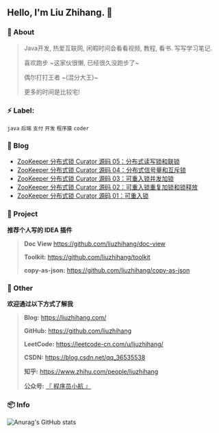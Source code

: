 
## Hello, I'm Liu Zhihang. 🤪

### :eyes: About

> Java开发, 热爱互联网, 闲暇时间会看看视频, 教程, 看书. 写写学习笔记.
>
> 喜欢跑步 ~这家伙很懒, 已经很久没跑步了~
>
> 偶尔打打王者 ~(混分大王)~
>
> 更多的时间是比较宅!

### :zap: Label:

`java`  `后端`  `支付`  `开发`  `程序猿`  `coder`

### :bookmark: Blog
<!-- BLOGPOSTS:START -->
- [ZooKeeper 分布式锁 Curator 源码 05：分布式读写锁和联锁](https://liuzhihang.com/2021/07/16/curator-5.html)
- [ZooKeeper 分布式锁 Curator 源码 04：分布式信号量和互斥锁](https://liuzhihang.com/2021/07/15/curator-4.html)
- [ZooKeeper 分布式锁 Curator 源码 03：可重入锁并发加锁](https://liuzhihang.com/2021/07/14/curator-3.html)
- [ZooKeeper 分布式锁 Curator 源码 02：可重入锁重复加锁和锁释放](https://liuzhihang.com/2021/07/12/curator-2.html)
- [ZooKeeper 分布式锁 Curator 源码 01：可重入锁](https://liuzhihang.com/2021/07/10/curator-1.html)
<!-- BLOGPOSTS:END -->

### :pushpin: Project

**推荐个人写的 IDEA 插件**

> **Doc View** https://github.com/liuzhihang/doc-view
>
> **Toolkit:** https://github.com/liuzhihang/toolkit
>
> **copy-as-json:** https://github.com/liuzhihang/copy-as-json

### :speech_balloon: Other

**欢迎通过以下方式了解我**

> **Blog:** https://liuzhihang.com/
>
> **GitHub:** https://github.com/liuzhihang
>
> **LeetCode:** https://leetcode-cn.com/u/liuzhihang/
>
> **CSDN:** https://blog.csdn.net/qq_36535538
>
> **知乎:** https://www.zhihu.com/people/liuzhihang
>
> **公众号:** [『 程序员小航 』](https://liuzhihang.com/oss/pic/wechat.jpg)


### 📦 Info


![Anurag's GitHub stats](https://github-readme-stats.vercel.app/api?username=liuzhihang&hide=contribs,prs&show_icons=true)


